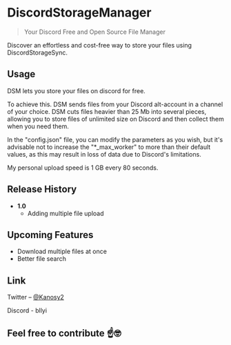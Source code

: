 # DiscordStorageManager

> Your Discord Free and Open Source File Manager

Discover an effortless and cost-free way to store your files using DiscordStorageSync.

## Usage

DSM lets you store your files on discord for free.

To achieve this. DSM sends files from your Discord alt-account in a channel of your choice. DSM cuts files heavier than 25 Mb into several pieces, allowing you to store files of unlimited size on Discord and then collect them when you need them.

In the "config.json" file, you can modify the parameters as you wish, but it's advisable not to increase the "\*\_max_worker" to more than their default values, as this may result in loss of data due to Discord's limitations.

My personal upload speed is 1 GB every 80 seconds.

## Release History

- **1.0**
  - Adding multiple file upload

## Upcoming Features

- Download multiple files at once
- Better file search

## Link

Twitter – [@Kanosy2](https://twitter.com/Kanosy2)

Discord - bllyi

## Feel free to contribute ☝️🤓
